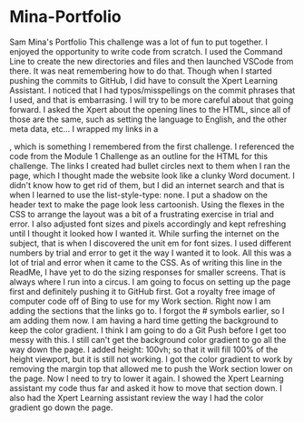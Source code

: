 # Mina-Portfolio
Sam Mina's Portfolio
This challenge was a lot of fun to put together. I enjoyed the opportunity to write code from scratch. I used the Command Line to create the new directories and files and then launched VSCode from there. It was neat remembering how to do that. Though when I started pushing the commits to GitHub, I did have to consult the Xpert Learning Assistant. I noticed that I had typos/misspellings on the commit phrases that I used, and that is embarrasing. I will try to be more careful about that going forward. I asked the Xpert about the opening lines to the HTML, since all of those are the same, such as setting the language to English, and the other meta data, etc...
I wrapped my links in a <nav>, which is something I remembered from the first challenge.
I referenced the code from the Module 1 Challenge as an outline for the HTML for this challenge. 
The links I created had bullet circles next to them when I ran the page, which I thought made the website look like a clunky Word document. I didn't know how to get rid of them, but I did an internet search and that is when I learned to use the list-style-type: none. 
I put a shadow on the header text to make the page look less cartoonish. 
Using the flexes in the CSS to arrange the layout was a bit of a frustrating exercise in trial and error. I also adjusted font sizes and pixels accordingly and kept refreshing until I thought it looked how I wanted it. While surfing the internet on the subject, that is when I discovered the unit em for font sizes. I used different numbers by trial and error to get it the way I wanted it to look.
All this was a lot of trial and error when it came to the CSS. 
As of writing this line in the ReadMe, I have yet to do the sizing responses for smaller screens. That is always where I run into a circus. I am going to focus on setting up the page first and definitely pushing it to GitHub first. 
Got a royalty free image of computer code off of Bing to use for my Work section. 
Right now I am adding the sections that the links go to. I forgot the # symbols earlier, so I am adding them now. 
I am having a hard time getting the background to keep the color gradient. I think I am going to do a Git Push before I get too messy with this. 
I still can't get the background color gradient to go all the way down the page. I added height: 100vh; so that it will fill 100% of the height viewport, but it is still not working. 
I got the color gradient to work by removing the margin top that allowed me to push the Work section lower on the page. Now I need to try to lower it again. 
I showed the Xpert Learning assistant my code thus far and asked it how to move that section down.
I also had the Xpert Learning assistant review the way I had the color gradient go down the page. 
